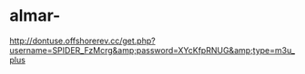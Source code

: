 # almar-
http://dontuse.offshorerev.cc/get.php?username=SPIDER_FzMcrg&amp;password=XYcKfpRNUG&amp;type=m3u_plus
